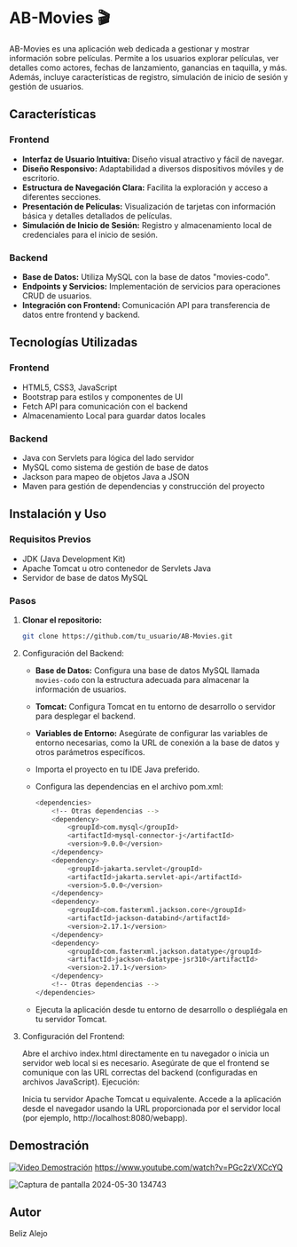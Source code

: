 # AB-Movies 🎬

AB-Movies es una aplicación web dedicada a gestionar y mostrar información sobre películas. Permite a los usuarios explorar películas, ver detalles como actores, fechas de lanzamiento, ganancias en taquilla, y más. Además, incluye características de registro, simulación de inicio de sesión y gestión de usuarios.

## Características

### Frontend

- **Interfaz de Usuario Intuitiva:** Diseño visual atractivo y fácil de navegar.
- **Diseño Responsivo:** Adaptabilidad a diversos dispositivos móviles y de escritorio.
- **Estructura de Navegación Clara:** Facilita la exploración y acceso a diferentes secciones.
- **Presentación de Películas:** Visualización de tarjetas con información básica y detalles detallados de películas.
- **Simulación de Inicio de Sesión:** Registro y almacenamiento local de credenciales para el inicio de sesión.

### Backend

- **Base de Datos:** Utiliza MySQL con la base de datos "movies-codo".
- **Endpoints y Servicios:** Implementación de servicios para operaciones CRUD de usuarios.
- **Integración con Frontend:** Comunicación API para transferencia de datos entre frontend y backend.

## Tecnologías Utilizadas

### Frontend

- HTML5, CSS3, JavaScript
- Bootstrap para estilos y componentes de UI
- Fetch API para comunicación con el backend
- Almacenamiento Local para guardar datos locales

### Backend

- Java con Servlets para lógica del lado servidor
- MySQL como sistema de gestión de base de datos
- Jackson para mapeo de objetos Java a JSON
- Maven para gestión de dependencias y construcción del proyecto

## Instalación y Uso

### Requisitos Previos

- JDK (Java Development Kit)
- Apache Tomcat u otro contenedor de Servlets Java
- Servidor de base de datos MySQL

### Pasos

1. **Clonar el repositorio:**
   ```bash
   git clone https://github.com/tu_usuario/AB-Movies.git
   ```

2. Configuración del Backend:

    - **Base de Datos:** Configura una base de datos MySQL llamada `movies-codo` con la estructura adecuada para almacenar la información de usuarios.
   
    - **Tomcat:** Configura Tomcat en tu entorno de desarrollo o servidor para desplegar el backend.

    - **Variables de Entorno:** Asegúrate de configurar las variables de entorno necesarias, como la URL de conexión a la base de datos y otros parámetros específicos.

    - Importa el proyecto en tu IDE Java preferido.

    - Configura las dependencias en el archivo pom.xml:
    
        ```bash
        <dependencies>
            <!-- Otras dependencias -->
            <dependency>
                <groupId>com.mysql</groupId>
                <artifactId>mysql-connector-j</artifactId>
                <version>9.0.0</version>
            </dependency>
            <dependency>
                <groupId>jakarta.servlet</groupId>
                <artifactId>jakarta.servlet-api</artifactId>
                <version>5.0.0</version>
            </dependency>
            <dependency>
                <groupId>com.fasterxml.jackson.core</groupId>
                <artifactId>jackson-databind</artifactId>
                <version>2.17.1</version>
            </dependency>
            <dependency>
                <groupId>com.fasterxml.jackson.datatype</groupId>
                <artifactId>jackson-datatype-jsr310</artifactId>
                <version>2.17.1</version>
            </dependency>
            <!-- Otras dependencias -->
        </dependencies>
        ```
    
    - Ejecuta la aplicación desde tu entorno de desarrollo o despliégala en tu servidor Tomcat.
  
  3. Configuración del Frontend:

      Abre el archivo index.html directamente en tu navegador o inicia un servidor web local si es necesario.
      Asegúrate de que el frontend se comunique con las URL correctas del backend (configuradas en archivos JavaScript).
      Ejecución:
    
      Inicia tu servidor Apache Tomcat u equivalente.
      Accede a la aplicación desde el navegador usando la URL proporcionada por el servidor local (por ejemplo, http://localhost:8080/webapp).

## Demostración
[![Video Demostración](https://github.com/user-attachments/assets/9c7c0a16-9bea-4dd9-a32b-a1451287c25b)](https://www.youtube.com/watch?v=PGc2zVXCcYQ)
https://www.youtube.com/watch?v=PGc2zVXCcYQ

![Captura de pantalla 2024-05-30 134743](https://github.com/albelizGH/codo_peliculas/assets/129092769/e6eba4a1-bad1-4139-8c17-52e452a9ff33)

## Autor
  Beliz Alejo

